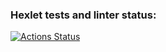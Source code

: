 ### Hexlet tests and linter status:
[![Actions Status](https://github.com/Talishechka/qa-engineer-project-85/actions/workflows/hexlet-check.yml/badge.svg)](https://github.com/Talishechka/qa-engineer-project-85/actions)